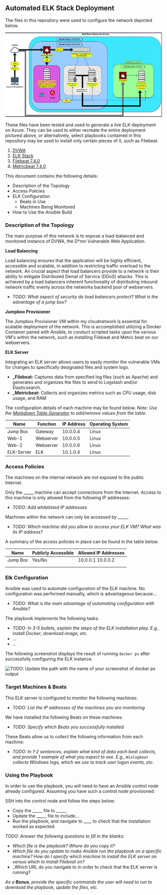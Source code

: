 ## Automated ELK Stack Deployment

The files in this repository were used to configure the network depicted below.

![Screenshot](https://github.com/kylewainwright/Cloud-Security-Network/blob/main/Diagrams/RedTeam%20Network%20Diagram.PNG)

These files have been tested and used to generate a live ELK deployment on Azure. They can be used to either recreate the entire deployment pictured above, or alternatively, select playbooks contained in this repository may be used to install only certain pieces of it, such as Filebeat.

 1. [DVWA](https://github.com/kylewainwright/Cloud-Security-Network/blob/main/Ansible/Ansible%20DVWA%20Script.txt)
 2. [ELK Stack](https://github.com/kylewainwright/Cloud-Security-Network/blob/main/Ansible/Ansible%20ELK%20Stack%20Script.txt)
 3. [Filebeat 7.4.0](https://github.com/kylewainwright/Cloud-Security-Network/blob/main/Ansible/Filebeat%207.4.0%20Script.txt)
 4. [Metricbeat 7.4.0](https://github.com/kylewainwright/Cloud-Security-Network/blob/main/Ansible/Metricbeat%207.4.0%20Script.txt)

This document contains the following details:
- Description of the Topology
- Access Policies
- ELK Configuration
  - Beats in Use
  - Machines Being Monitored
- How to Use the Ansible Build


### Description of the Topology

The main purpose of this network is to expose a load-balanced and monitored instance of DVWA, the D*mn Vulnerable Web Application.

**Load Balancing**

Load balancing ensures that the application will be highly efficient, accessible and scalable, in addition to restricting traffic overload to the network.
An crucial aspect that load balancers provide to a network is their ability to mitigate Distributed Denial of Service (DDoS) attacks.  This is achieved by a
load balancers inherent functionality of distributing inbound network traffic evenly across the networks backend pool of webservers.
- _TODO: What aspect of security do load balancers protect? What is the advantage of a jump box?_

**Jumpbox Provisioner**

The Jumpbox Provisioner VM within my cloudnetwork is essential for scalable deployment of the network.  This is accomplished utilizing a Docker Container 
paired with Ansible, to conduct scripted tasks upon the various VM's within the network, such as installing Filebeat and Metric beat on our webservers.

**ELK Server**

Integrating an ELK server allows users to easily monitor the vulnerable VMs for changes to specifically designated files and system logs.

- **_Filebeat:** Captures data from specified log files (such as Apache) and generates and organizes the files to send to Logstash and/or Elasticsearch.
- **_Metricbeat:** Collects and organizes metrics such as CPU usage, disk usage, and RAM

The configuration details of each machine may be found below.
_Note: Use the [Markdown Table Generator](http://www.tablesgenerator.com/markdown_tables) to add/remove values from the table_.

| Name       | Function  | IP Address | Operating System |
|------------|-----------|------------|------------------|
| Jump Box   | Gateway   | 10.0.0.4   | Linux            |
| Web-1      | Webserver | 10.0.0.5   | Linux            |
| Web-2      | Webserver | 10.0.0.6   | Linux            |
| ELK-Server | ELK       | 10.1.0.4   | Linux            |

### Access Policies

The machines on the internal network are not exposed to the public Internet. 

Only the _____ machine can accept connections from the Internet. Access to this machine is only allowed from the following IP addresses:
- _TODO: Add whitelisted IP addresses_

Machines within the network can only be accessed by _____.
- _TODO: Which machine did you allow to access your ELK VM? What was its IP address?_

A summary of the access policies in place can be found in the table below.

| Name     | Publicly Accessible | Allowed IP Addresses |
|----------|---------------------|----------------------|
| Jump Box | Yes/No              | 10.0.0.1 10.0.0.2    |
|          |                     |                      |
|          |                     |                      |

### Elk Configuration

Ansible was used to automate configuration of the ELK machine. No configuration was performed manually, which is advantageous because...
- _TODO: What is the main advantage of automating configuration with Ansible?_

The playbook implements the following tasks:
- _TODO: In 3-5 bullets, explain the steps of the ELK installation play. E.g., install Docker; download image; etc._
- ...
- ...

The following screenshot displays the result of running `docker ps` after successfully configuring the ELK instance.

![TODO: Update the path with the name of your screenshot of docker ps output](Images/docker_ps_output.png)

### Target Machines & Beats
This ELK server is configured to monitor the following machines:
- _TODO: List the IP addresses of the machines you are monitoring_

We have installed the following Beats on these machines:
- _TODO: Specify which Beats you successfully installed_

These Beats allow us to collect the following information from each machine:
- _TODO: In 1-2 sentences, explain what kind of data each beat collects, and provide 1 example of what you expect to see. E.g., `Winlogbeat` collects Windows logs, which we use to track user logon events, etc._

### Using the Playbook
In order to use the playbook, you will need to have an Ansible control node already configured. Assuming you have such a control node provisioned: 

SSH into the control node and follow the steps below:
- Copy the _____ file to _____.
- Update the _____ file to include...
- Run the playbook, and navigate to ____ to check that the installation worked as expected.

_TODO: Answer the following questions to fill in the blanks:_
- _Which file is the playbook? Where do you copy it?_
- _Which file do you update to make Ansible run the playbook on a specific machine? How do I specify which machine to install the ELK server on versus which to install Filebeat on?_
- _Which URL do you navigate to in order to check that the ELK server is running?

_As a **Bonus**, provide the specific commands the user will need to run to download the playbook, update the files, etc._
